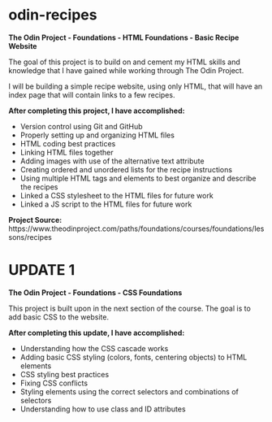# odin-recipes
<strong>The Odin Project - Foundations - HTML Foundations - Basic Recipe Website</strong>

<p>The goal of this project is to build on and cement my HTML skills and knowledge that I have gained while working through The Odin Project.</p>
<p>I will be building a simple recipe website, using only HTML, that will have an index page that will contain links to a few recipes.</p>

<strong>After completing this project, I have accomplished:</strong>
<ul>
    <li>Version control using Git and GitHub</li>
    <li>Properly setting up and organizing HTML files</li>
    <li>HTML coding best practices</li>
    <li>Linking HTML files together</li>
    <li>Adding images with use of the alternative text attribute</li>
    <li>Creating ordered and unordered lists for the recipe instructions</li>
    <li>Using multiple HTML tags and elements to best organize and describe the recipes</li>
    <li>Linked a CSS stylesheet to the HTML files for future work</li>
    <li>Linked a JS script to the HTML files for future work</li>
</ul>
<strong>Project Source:</strong> https://www.theodinproject.com/paths/foundations/courses/foundations/lessons/recipes

<h1>UPDATE 1</h1>
<strong>The Odin Project - Foundations - CSS Foundations</strong>

<p>This project is built upon in the next section of the course. The goal is to add basic CSS to the website.</p>

<strong>After completing this update, I have accomplished:</strong>
<ul>
    <li>Understanding how the CSS cascade works</li>
    <li>Adding basic CSS styling (colors, fonts, centering objects) to HTML elements</li>
    <li>CSS styling best practices</li>
    <li>Fixing CSS conflicts</li>
    <li>Styling elements using the correct selectors and combinations of selectors</li>
    <li>Understanding how to use class and ID attributes</li>
</ul>
